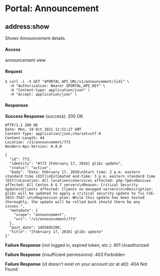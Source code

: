# Portal: Announcement

## address:show
Shows Announcement details.

#### Access
announcement view

#### Request
```
$ curl -i -X GET "$PORTAL_API_URL/v1/announcement/{id}" \
  -H "Authorization: Bearer $PORTAL_API_KEY" \
  -H "Content-type: application/json" \
  -H "Accept: application/json" \
```

#### Responses
**Success Response** (success): 200 OK
```
HTTP/1.1 200 OK
Date: Mon, 19 Oct 2021 12:51:27 GMT
Content-Type: application/json;charset=utf-8
Content-Length: 44
Location: /v1/announcement/773
NocWorx-Api-Version: 0.0.0

{
  "id": 773,
  "identity": "#773 [February 17, 2016] glibc update",
  "status": "active",
  "body": "Date: February 17, 2016\nStart time: 2 p.m. eastern standard time (EST)\nEstimated end-time: 3 p.m. eastern standard time (EST)\nLocation: All locations\nServices affected: php-fpm\nDevices affected: All Centos 6 & 7 servers\nReason: Critical Security Update\nClients affected: Clients on managed servers\n\nDescription: glibc will be updated to apply a critical security update to fix CVE-2015-7547.\n\nRegression plan: While this update has been tested thoroughly, the update will be rolled back should there be any issues.",
  "metadata": {
    "scope": "announcement",
    "uri": "/v1/announcement/773"
  },
  "post_date": 1455685200,
  "title": "[February 17, 2016] glibc update"
}"
```

**Failure Response** (not logged in, expired token, etc.): 401 Unauthorized

**Failure Response** (insufficient permissions): 403 Forbidden

**Failure Response** (id doesn't exist on your account (or at all)): 404 Not Found

